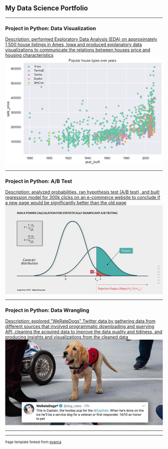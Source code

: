 ## My Data Science Portfolio

---

### Project in Python: Data Visualization 

[Description: performed Exploratory Data Analysis (EDA) on approximately 1,500 house listings in Ames, Iowa and produced explanatory data visualizations to communicate the relations between houses price and housing characteristics](https://isaacwyx.github.io/datavisualization_houseprice/)
<img src="images/datavisual_houseprice.png?raw=true"/>

---

### Project in Python: A/B Test

[Description: analyzed probabilities, ran hypothesis test (A/B test), and built regression model for 300k clicks on an e-commerce website to conclude if a new page would be significantly better than the old page](https://isaacwyx.github.io/websiteAB_Test/)
<img src="images/abtest_website.png?raw=true"/>

---

### Project in Python: Data Wrangling

[Description: explored "WeRateDogs" Twitter data by gathering data from different sources that involved programmatic downloading and querying API, cleaning the acquired data to improve the data quality and tidiness, and producing insights and visualizations from the cleaned data](https://isaacwyx.github.io/weratedogstweet/)
<img src="images/werategos.jpg?raw=true"/>

---




---
<p style="font-size:11px">Page template forked from <a href="https://github.com/evanca/quick-portfolio">evanca</a></p>
<!-- Remove above link if you don't want to attibute -->
